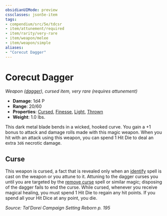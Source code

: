 ```yaml
---
obsidianUIMode: preview
cssclasses: json5e-item
tags:
- compendium/src/5e/tdcsr
- item/attunement/required
- item/rarity/very-rare
- item/weapon/melee
- item/weapon/simple
aliases: 
- "Corecut Dagger"
---
```

# Corecut Dagger
*Weapon ([dagger](Mechanics/items/dagger.md)), cursed item, very rare (requires attunement)*  

- **Damage**: 1d4 P
- **Range**: 20/60
- **Properties**: [Cursed](Mechanics/Rules/item-properties.md#Cursed%20Items), [Finesse](Mechanics/Rules/item-properties.md#Finesse), [Light](Mechanics/Rules/item-properties.md#Light), [Thrown](Mechanics/Rules/item-properties.md#Thrown)
- **Weight**: 1.0 lbs.

This dark metal blade bends in a wicked, hooked curve. You gain a +1 bonus to attack and damage rolls made with this magic weapon. When you hit with an attack using this weapon, you can spend 1 Hit Die to deal an extra `3d6` necrotic damage.

## Curse

This weapon is cursed, a fact that is revealed only when an [identify](Mechanics/spells/identify.md) spell is cast on the weapon or you attune to it. Attuning to the dagger curses you until you are targeted by the [remove curse](Mechanics/spells/remove-curse.md) spell or similar magic; disposing of the dagger fails to end the curse. While cursed, whenever you receive magical healing, you must spend 1 Hit Die to regain any hit points. If you spend all your Hit Dice at any point, you die.

*Source: Tal'Dorei Campaign Setting Reborn p. 195*